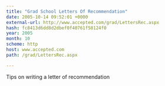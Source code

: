 ```yaml
---
title: "Grad School Letters Of Recommendation"
date: 2005-10-14 09:52:01 +0000
external-url: http://www.accepted.com/grad/LettersRec.aspx
hash: fc8413d6dd8d2dbef0f40761f58124f0
year: 2005
month: 10
scheme: http
host: www.accepted.com
path: /grad/LettersRec.aspx

---
```


Tips on writing a letter of recommendation
